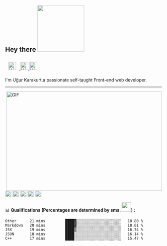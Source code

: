 
## Hey there <img src="https://media.giphy.com/media/XfUq4YqOcyHfrTEM5l/giphy.gif" width="150px">
<a href="https://www.linkedin.com/in/u%C4%9Fur-karakurt-8b77b6154/" target="_blank">
  <img style="padding: 10px;" alt="Uğur Karakurt | LinkedIn" width="25px" src="https://www.flaticon.com/svg/vstatic/svg/174/174857.svg?token=exp=1615462541~hmac=8c76a1dec278b39f720a1c5ad261c882"/>
</a>
<a href="https://www.instagram.com/ugurkarakurt7/" target="_blank">
  <img alt="Uğur Karakurt | Instagram" width="25px" src="https://www.flaticon.com/svg/vstatic/svg/174/174855.svg?token=exp=1615463225~hmac=096ad99503aca29c94dcad9a08b5937e"/>
</a>
<a href="https://assets.stickpng.com/images/580b57fcd9996e24bc43c53e.png" target="_blank">
  <img alt="Uğur Karakurt | Twitter" width="25px" src="https://www.flaticon.com/svg/vstatic/svg/174/174876.svg?token=exp=1615463224~hmac=1a2af9da322c91d1704e06d9739a6c2e"/>
</a>
 <p>I'm Uğur Karakurt,a passionate self-taught Front-end web developer.</p> 
<hr />

<img align="right" alt="GIF" src="https://github.com/abhisheknaiidu/abhisheknaiidu/blob/master/code.gif?raw=true" width="500" height="320" />
<code><img height="20" src="https://media.giphy.com/media/kH6CqYiquZawmU1HI6/giphy.gif"></code>
<code><img height="20" src="https://media.giphy.com/media/fsEaZldNC8A1PJ3mwp/giphy.gif"></code>
<code><img height="20" src="https://media.giphy.com/media/XAxylRMCdpbEWUAvr8/giphy.gif"></code>
<code><img height="20" src="https://media.giphy.com/media/ln7z2eWriiQAllfVcn/giphy.gif"></code>
<code><img height="20" src="https://media.giphy.com/media/eNAsjO55tPbgaor7ma/giphy.gif"></code>


📊 **Qualifications (Percentages are determined by sms. <img height="30px" src="https://media.giphy.com/media/Xd1UcNTYof0b2Ks2Hb/giphy.gif">) :**
<!--START_SECTION:waka-->
```text
Other      21 mins         ████▓░░░░░░░░░░░░░░░░░░░░   18.80 % 
Markdown   20 mins         ████▓░░░░░░░░░░░░░░░░░░░░   18.01 % 
JSX        19 mins         ████▒░░░░░░░░░░░░░░░░░░░░   16.74 % 
JSON       18 mins         ████░░░░░░░░░░░░░░░░░░░░░   16.14 % 
C++        17 mins         ████░░░░░░░░░░░░░░░░░░░░░   15.47 % 
```


  


